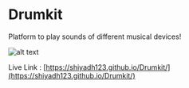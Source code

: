 # Drumkit

Platform to play sounds of different musical devices!

![alt text](https://lh3.googleusercontent.com/VzvRI3v-j8RZGRJGLihdnL9LujrPkS1nUAgtgwqb0qeEgvIKrZJ8K7uvE0k1YjdMK5lkNKWuneDyYlYYxmsMw-L9Ua_tLMJMlPPS9LCGZ3d-0ksNElFh1sEUDwoHVUYGJ1956ktSHK1xNqCImPH2Xtwiaal_FHebePv3i3mTdcsIXkJGkXwK62Ok_D-VlUxNPEkRkRSUZiji0dmDub79bY6q15Xbm41w-9_7pkGKzWfxDAakQ7Nh5UY9HK3i20FQzXMvovGt6mhpvXeEiDHdOD9okE6xh8HRvYZtVObuKB_MDCWmUvB-ijtfIqunqp9MYw30NSKxPB5h_CDb4lDvV3YVDMNMoRPZ2YWK1YW2V9YXJowUUWU3TORjKBZYty0e1bSkFjlk_y0uhdnz-4oR4rWrOHjVQMYW9sqNuT-FWr2zrqcCMngeBGrIAqwO8kq7ZOJV1pWfMnNPULh_TfYL4ncqjudhDmMAF43QSkvaDuD8uF2Q2lAM0as0DVwa0lyH878JN0HOl-9mzw0gy6kX_E4PZ9lNAapGI1x4mxDabRlUeP_6GDaSgQzM2SUCKtqaKgCkLLFEKXJljb-a1gJPP_gI2sYEBIJuyTlNiLlHNuXhmgdLTO9T_IZdg2oeLaINBn3EfWrc3BrqwJ83B9oBazuqCrXr6bVb2GFyNPEpmFpRw1MjbOotYKSEcG4pTKL3U6BGgPMAyJRDlAtRyGLMXrg=w1654-h849-no?authuser=0)
  
  Live Link :  	[https://shiyadh123.github.io/Drumkit/](https://shiyadh123.github.io/Drumkit/)
